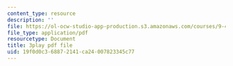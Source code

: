 ```yaml
---
content_type: resource
description: ''
file: https://ol-ocw-studio-app-production.s3.amazonaws.com/courses/9-40-introduction-to-neural-computation-spring-2018/19f0d0c368872141ca24007823345c77_N-49t1j-XWY.pdf
file_type: application/pdf
resourcetype: Document
title: 3play pdf file
uid: 19f0d0c3-6887-2141-ca24-007823345c77
---
```

